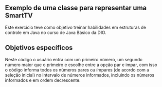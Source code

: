 ## Exemplo de uma classe para representar uma SmartTV

Este exercício teve como objetivo treinar habilidades em estruturas de controle em Java no curso de Java Básico da DIO.

## Objetivos específicos

Neste código o usuário entra com um primeiro número, um segundo número maior que o primeiro e escolhe entre a opção par e impar, com isso o código informa todos os números pares ou ímpares (de acordo com a seleção inicial) no intervalo de números informados, incluindo os números informados e em ordem decrescente.
